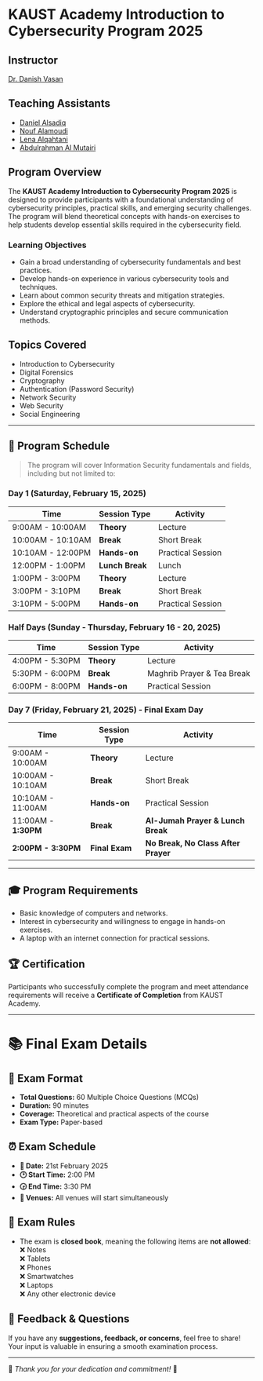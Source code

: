 # KAUST Academy Introduction to Cybersecurity Program 2025

## Instructor

[Dr. Danish Vasan](https://www.linkedin.com/in/danish-vasan-1619001bb/)

## Teaching Assistants

- [Daniel Alsadiq](https://www.linkedin.com/in/daniel-alsadiq/)
- [Nouf Alamoudi](https://www.linkedin.com/in/nouf-alamoudi)
- [Lena Alqahtani](https://www.linkedin.com/in/lena-m-alqahtan)
- [Abdulrahman Al Mutairi](https://www.linkedin.com/in/abdulrahman-al-mutairi-b9236426b)

## Program Overview

The **KAUST Academy Introduction to Cybersecurity Program 2025** is designed to provide participants with a foundational understanding of cybersecurity principles, practical skills, and emerging security challenges. The program will blend theoretical concepts with hands-on exercises to help students develop essential skills required in the cybersecurity field.

### Learning Objectives
- Gain a broad understanding of cybersecurity fundamentals and best practices.
- Develop hands-on experience in various cybersecurity tools and techniques.
- Learn about common security threats and mitigation strategies.
- Explore the ethical and legal aspects of cybersecurity.
- Understand cryptographic principles and secure communication methods.

## Topics Covered
- Introduction to Cybersecurity
- Digital Forensics
- Cryptography
- Authentication (Password Security)
- Network Security
- Web Security
- Social Engineering

---

## 📅 Program Schedule  
> The program will cover Information Security fundamentals and fields, including but not limited to:

### **Day 1 (Saturday, February 15, 2025)**
| Time    | Session Type | Activity |
| -------- | ----------- | ------- |
| 9:00AM - 10:00AM | **Theory** | Lecture |
| 10:00AM - 10:10AM | **Break** | Short Break |
| 10:10AM - 12:00PM | **Hands-on** | Practical Session |
| 12:00PM - 1:00PM | **Lunch Break** | Lunch |
| 1:00PM - 3:00PM | **Theory** | Lecture |
| 3:00PM - 3:10PM | **Break** | Short Break |
| 3:10PM - 5:00PM | **Hands-on** | Practical Session |

### **Half Days (Sunday - Thursday, February 16 - 20, 2025)**
| Time    | Session Type | Activity |
| -------- | ----------- | ------- |
| 4:00PM - 5:30PM | **Theory** | Lecture |
| 5:30PM - 6:00PM | **Break** | Maghrib Prayer & Tea Break |
| 6:00PM - 8:00PM | **Hands-on** | Practical Session |

### **Day 7 (Friday, February 21, 2025) - Final Exam Day**
| Time    | Session Type | Activity |
| -------- | ----------- | ------- |
| 9:00AM - 10:00AM | **Theory** | Lecture |
| 10:00AM - 10:10AM | **Break** | Short Break |
| 10:10AM - 11:00AM | **Hands-on** | Practical Session |
| 11:00AM - **1:30PM** | **Break** | **Al-Jumah Prayer & Lunch Break** |
| **2:00PM - 3:30PM** | **Final Exam** | **No Break, No Class After Prayer** |
---

## 🎓 Program Requirements
- Basic knowledge of computers and networks.
- Interest in cybersecurity and willingness to engage in hands-on exercises.
- A laptop with an internet connection for practical sessions.

## 🏆 Certification
Participants who successfully complete the program and meet attendance requirements will receive a **Certificate of Completion** from KAUST Academy.

---

# 📚 Final Exam Details  

## 📝 Exam Format  
- **Total Questions:** 60 Multiple Choice Questions (MCQs)  
- **Duration:** 90 minutes  
- **Coverage:** Theoretical and practical aspects of the course  
- **Exam Type:** Paper-based  


## ⏰ Exam Schedule  
- **📅 Date:** 21st February 2025  
- **🕑 Start Time:** 2:00 PM  
- **🕞 End Time:** 3:30 PM  
- **📍 Venues:** All venues will start simultaneously  

## 📌 Exam Rules  
- The exam is **closed book**, meaning the following items are **not allowed**:  
  ❌ Notes  
  ❌ Tablets  
  ❌ Phones  
  ❌ Smartwatches  
  ❌ Laptops  
  ❌ Any other electronic device  

 

## 💬 Feedback & Questions  
If you have any **suggestions, feedback, or concerns**, feel free to share! Your input is valuable in ensuring a smooth examination process.  

---

🔹 *Thank you for your dedication and commitment!* 🚀
